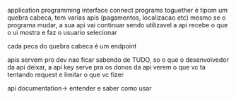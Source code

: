 application programming interface
connect programs toguether
é tipom um quebra cabeca, tem varias apis (pagamentos, localizacao etc)
mesmo se o programa mudar, a sua api vai continuar sendo utilizavel
a api recebe o que o ui mostra e faz o usuario selecionar

cada peca do quebra cabeca é um endpoint

apis servem pro dev nao ficar sabendo de TUDO, so o que o desenvolvedor da api deixar, a api key serve pra os donos da api verem o que vc ta tentando request e limitar o que vc fizer 

api documentation-> entender e saber como usar